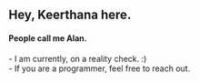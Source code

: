 <h2>Hey, Keerthana here.</h2>  
<h4>People call me Alan.</h4>    
<p>- I am currently, on a reality check. :)<br>- If you are a programmer, feel free to reach out.</p>  
<!---      
keerthana5958v/keerthana5958v is a ✨ special ✨ repository because its `README.md` (this file) appears on your GitHub profile. 
You can click the Preview link to take a look at your changes. 
---> 
   
